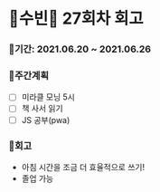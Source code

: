 # 🌼수빈🌼 27회차 회고

### 🥕기간: 2021.06.20 ~ 2021.06.26

### 🍆주간계획

- [ ] 미라클 모닝 5시
- [ ] 책 사서 읽기
- [ ] JS 공부(pwa)

### 🥦회고

- 아침 시간을 조금 더 효율적으로 쓰기!
- 졸업 가능



